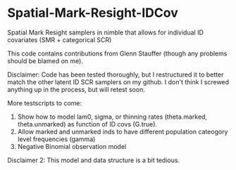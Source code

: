 # Spatial-Mark-Resight-IDCov
Spatial Mark Resight samplers in nimble that allows for individual ID covariates (SMR + categorical SCR)

This code contains contributions from Glenn Stauffer (though any problems should be blamed on me).

Disclaimer: Code has been tested thoroughly, but I restructured it to better match the other latent ID SCR samplers on my github. I don't think I screwed anything up in the process, but will retest soon.

More testscripts to come:
1. Show how to model lam0, sigma, or thinning rates (theta.marked, theta.unmarked) as function of ID covs (G.true).
2. Allow marked and unmarked inds to have different population cateogory level frequencies (gamma)
3. Negative Binomial observation model

Disclaimer 2: This model and data structure is a bit tedious.